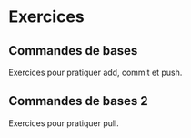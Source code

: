 # Exercices

## Commandes de bases

Exercices pour pratiquer add, commit et push.

## Commandes de bases 2
Exercices pour pratiquer pull.
